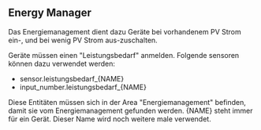 Energy Manager
----

Das Energiemanagement dient dazu Geräte bei vorhandenem PV Strom ein-, und bei wenig PV Strom aus-zuschalten.

Geräte müssen einen "Leistungsbedarf" anmelden.
Folgende sensoren können dazu verwendet werden:
- sensor.leistungsbedarf_{NAME}
- input_number.leistungsbedarf_{NAME}

Diese Entitäten müssen sich in der Area "Energiemanagement" befinden, damit sie vom Energiemanagement gefunden werden.
{NAME} steht immer für ein Gerät. Dieser Name wird noch weitere male verwendet.

